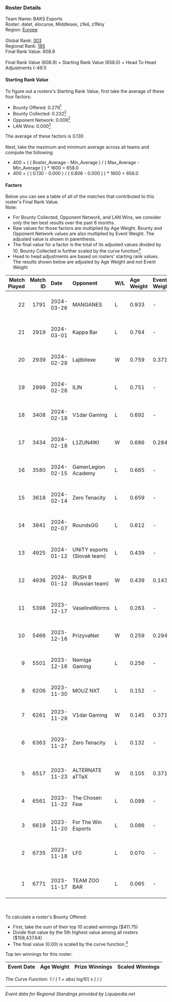 ### Roster Details<br />
Team Name: BAKS Esports<br />
Roster: datet, elocurse, Middlesex, z1k4, z1Nny<br />
Region: [Europe]( ../standings_europe.md)<br />
<br />
Global Rank: [303](../standings_global.md)<br />
Regional Rank: [185]( ../standings_europe.md)<br />
Final Rank Value:  608.9<br />
<br />
Final Rank Value (608.9) = Starting Rank Value (658.0) + Head To Head Adjustments (-49.1)<br />

#### Starting Rank Value<br />
To figure out a rosters's Starting Rank Value, first take the average of these four factors:<br />
- Bounty Offered: 0.279[<sup>1</sup>](#table2)
- Bounty Collected: 0.232[<sup>2</sup>](#table1)
- Opponent Network: 0.009[<sup>2</sup>](#table1)
- LAN Wins: 0.000[<sup>2</sup>](#table1)

The average of these factors is 0.130<br />
<br />
Next, take the maximum and minimum average across all teams and compute the following:<br />
- 400 + ( ( Roster_Average - Min_Average ) / ( Max_Average - Min_Average ) ) * 1600 = 658.0
- 400 + ( ( 0.130 - 0.000 ) / ( 0.806 - 0.000 ) ) * 1600 = 658.0


#### Factors<br />
Below you can see a table of all of the matches that contributed to this roster's Final Rank Value.<br />
Note:<br />

- For Bounty Collected, Opponent Network, and LAN Wins, we consider only the ten best results over the past 6 months.
- Raw values for those factors are multiplied by Age Weight. Bounty and Opponent Network values are also multiplied by Event Weight. The adjusted value is shown in parenthesis.
- The final value for a factor is the total of its adjusted values divided by 10. Bounty Collected is further scaled by the curve function[<sup>3</sup>](#curveFunction)
- Head to head adjustments are based on rosters' starting rank values. The results shown below are adjusted by Age Weight and not Event Weight
<span id="table1"></span><br />


| Match Played | Match ID | Date       | Opponent                    | W/L | Age Weight | Event Weight | Bounty Collected | Opponent Network | LAN Wins  | H2H Adj. | Roster                                        |
| -: | -: | :- | :- | :- | :- | :- | :- | :- | :- | -: | :- |
|           22 |     1791 | 2024-03-26 | MANGANES                    | L   | 0.933      | -            | -                | -                | -         |   -19.41 | datet, elocurse, Middlesex, z1k4, z1Nny       |
|           21 |     2919 | 2024-03-01 | Kappa Bar                   | L   | 0.764      | -            | -                | -                | -         |   -11.13 | datet, elocurse, Middlesex, reyoz, twizell    |
|           20 |     2939 | 2024-02-29 | Lajtbitexe                  | W   | 0.759      | 0.371        | 0.000 (0.000)    | 0.033 (0.009)    | 0 (0.000) |     8.32 | datet, elocurse, Middlesex, reyoz, twizell    |
|           19 |     2999 | 2024-02-28 | ILIN                        | L   | 0.751      | -            | -                | -                | -         |   -12.99 | datet, elocurse, Middlesex, reyoz, twizell    |
|           18 |     3408 | 2024-02-19 | V1dar Gaming                | L   | 0.692      | -            | -                | -                | -         |   -11.52 | datet, elocurse, Middlesex, reyoz, twizell    |
|           17 |     3434 | 2024-02-18 | L1ZUN4IKI                   | W   | 0.686      | 0.284        | 0.001 (0.000)    | 0.024 (0.005)    | 0 (0.000) |    11.21 | datet, elocurse, Middlesex, reyoz, twizell    |
|           16 |     3580 | 2024-02-15 | GamerLegion Academy         | L   | 0.665      | -            | -                | -                | -         |    -6.20 | datet, elocurse, Middlesex, reyoz, twizell    |
|           15 |     3618 | 2024-02-14 | Zero Tenacity               | L   | 0.659      | -            | -                | -                | -         |    -3.51 | datet, elocurse, Middlesex, reyoz, twizell    |
|           14 |     3841 | 2024-02-07 | RoundsGG                    | L   | 0.612      | -            | -                | -                | -         |    -8.48 | datet, elocurse, Middlesex, reyoz, twizell    |
|           13 |     4925 | 2024-01-12 | UNiTY esports (Slovak team) | L   | 0.439      | -            | -                | -                | -         |    -2.11 | datet, elocurse, Middlesex, reyoz, twizell    |
|           12 |     4936 | 2024-01-12 | RUSH B (Russian team)       | W   | 0.439      | 0.143        | 0.006 (0.000)    | 0.471 (0.030)    | 0 (0.000) |     9.36 | datet, elocurse, Middlesex, reyoz, twizell    |
|           11 |     5398 | 2023-12-17 | VaselineWorms               | L   | 0.263      | -            | -                | -                | -         |    -4.21 | datet, elocurse, Middlesex, reyoz, twizell    |
|           10 |     5466 | 2023-12-16 | PrizyvaNet                  | W   | 0.259      | 0.294        | 0.000 (0.000)    | 0.015 (0.001)    | 0 (0.000) |     2.67 | datet, elocurse, Middlesex, reyoz, twizell    |
|            9 |     5501 | 2023-12-16 | Nemiga Gaming               | L   | 0.256      | -            | -                | -                | -         |    -0.20 | datet, elocurse, Middlesex, reyoz, twizell    |
|            8 |     6206 | 2023-11-30 | MOUZ NXT                    | L   | 0.152      | -            | -                | -                | -         |    -0.39 | datet, elocurse, Middlesex, reyoz, twizell    |
|            7 |     6261 | 2023-11-29 | V1dar Gaming                | W   | 0.145      | 0.371        | 0.000 (0.000)    | 0.345 (0.019)    | 0 (0.000) |     1.85 | 1mpala, 4X1s, Alv, lom1k, torox               |
|            6 |     6363 | 2023-11-27 | Zero Tenacity               | L   | 0.132      | -            | -                | -                | -         |    -0.61 | aVN, brutmonster, Cjoffo, nEMANHA, simke      |
|            5 |     6517 | 2023-11-23 | ALTERNATE aTTaX             | W   | 0.105      | 0.371        | 0.110 (0.004)    | 0.723 (0.028)    | 0 (0.000) |     3.03 | awzek, FreeZe, PANIX, PerX, Spiidi            |
|            4 |     6561 | 2023-11-22 | The Chosen Few              | L   | 0.098      | -            | -                | -                | -         |    -0.91 | hybrid, Libido, shaiK, Skrimo, SPELLAN        |
|            3 |     6619 | 2023-11-20 | For The Win Esports         | L   | 0.086      | -            | -                | -                | -         |    -1.26 | Ag1l, NOPEEj, pr, shr, stadodo                |
|            2 |     6735 | 2023-11-18 | LF0                         | L   | 0.070      | -            | -                | -                | -         |    -1.14 | HUckLer, lesswill, SP1NT, SUROVIY666, Xerison |
|            1 |     6771 | 2023-11-17 | TEAM ZOO BAR                | L   | 0.065      | -            | -                | -                | -         |    -1.44 | AMANEK, devoduvek, drac, Kyojin, SIXER        |

<br />
<span id="table2"></span><br />
To calculate a roster's Bounty Offered:<br />

- First, take the sum of their top 10 scaled winnings ($411.75)
- Divide that value by the 5th highest value among all rosters ($158,437.64)
- The final value (0.00) is scaled by the curve function.[<sup>3</sup>](#curveFunction)

Top ten winnings for this roster:<br />

| Event Date | Age Weight | Prize Winnings | Scaled Winnings |
| :- | -: | :- | :- |


<span id="curveFunction"></span>_The Curve Function: 1 / ( 1 + abs( log10( x ) ) )_<br />

---
_Event data for Regional Standings provided by Liquipedia.net_<br />
